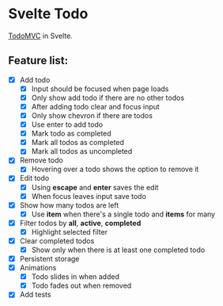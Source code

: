# Svelte Todo

[TodoMVC](https://todomvc.com/examples/vanilla-es6/) in Svelte.

## Feature list:

- [x] Add todo
  - [x] Input should be focused when page loads
  - [x] Only show add todo if there are no other todos
  - [x] After adding todo clear and focus input
  - [x] Only show chevron if there are todos
  - [x] Use enter to add todo
  - [x] Mark todo as completed
  - [x] Mark all todos as completed
  - [x] Mark all todos as uncompleted
- [x] Remove todo
  - [x] Hovering over a todo shows the option to remove it
- [x] Edit todo
  - [x] Using **escape** and **enter** saves the edit
  - [x] When focus leaves input save todo
- [x] Show how many todos are left
  - [x] Use **item** when there's a single todo and **items** for many
- [x] Filter todos by **all**, **active**, **completed**
  - [x] Highlight selected filter
- [x] Clear completed todos
  - [x] Show only when there is at least one completed todo
- [x] Persistent storage
- [x] Animations
  - [x] Todo slides in when added
  - [x] Todo fades out when removed
- [x] Add tests
